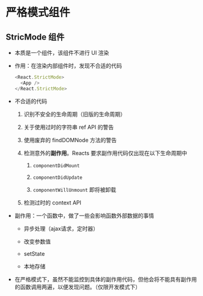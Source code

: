 # 严格模式组件

## StricMode 组件

+ 本质是一个组件，该组件不进行 UI 渲染

+ 作用：在渲染内部组件时，发现不合适的代码

    ```js
    <React.StrictMode>
      <App />
    </React.StrictMode>
    ```

+ 不合适的代码

    1. 识别不安全的生命周期（旧版的生命周期）

    2. 关于使用过时的字符串 ref API 的警告

    3. 使用废弃的 findDOMNode 方法的警告

    4. 检测意外的**副作用**。Reacts 要求副作用代码仅出现在以下生命周期中

        1. `componentDidMount`

        2. `componentDidUpdate`

        3. `componentWillUnmount` 即将被卸载

    5. 检测过时的 context API

+ 副作用：一个函数中，做了一些会影响函数外部数据的事情

  + 异步处理（ajax请求，定时器）

  + 改变参数值

  + setState

  + 本地存储

+ 在严格模式下，虽然不能监控到具体的副作用代码，但他会将不能具有副作用的函数调用两遍，以便发现问题。（仅限开发模式下）
